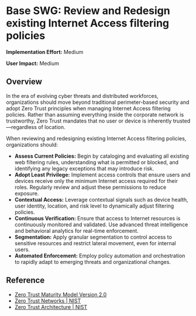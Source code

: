 ﻿# Base SWG: Review and Redesign existing Internet Access filtering policies

**Implementation Effort:** Medium 

**User Impact:** Medium 
 
## Overview

In the era of evolving cyber threats and distributed workforces, organizations should move beyond traditional perimeter-based security and adopt Zero Trust principles when managing Internet Access filtering policies. Rather than assuming everything inside the corporate network is trustworthy, Zero Trust mandates that no user or device is inherently trusted—regardless of location.

When reviewing and redesigning existing Internet Access filtering policies, organizations should:

- **Assess Current Policies:** Begin by cataloging and evaluating all existing web filtering rules, understanding what is permitted or blocked, and identifying any legacy exceptions that may introduce risk.
- **Adopt Least Privilege:** Implement access controls that ensure users and devices receive only the minimum Internet access required for their roles. Regularly review and adjust these permissions to reduce exposure.
- **Contextual Access:** Leverage contextual signals such as device health, user identity, location, and risk level to dynamically adjust filtering policies.
- **Continuous Verification:** Ensure that access to Internet resources is continuously monitored and validated. Use advanced threat intelligence and behavioral analytics for real-time enforcement.
- **Segmentation:** Apply granular segmentation to control access to sensitive resources and restrict lateral movement, even for internal users.
- **Automated Enforcement:** Employ policy automation and orchestration to rapidly adapt to emerging threats and organizational changes.

## Reference

- [Zero Trust Maturity Model Version 2.0](https://www.cisa.gov/sites/default/files/2023-04/CISA_Zero_Trust_Maturity_Model_Version_2_508c.pdf)
- [Zero Trust Networks | NIST](https://www.nist.gov/programs-projects/zero-trust-networks)
- [Zero Trust Architecture | NIST](https://www.nist.gov/publications/zero-trust-architecture)
